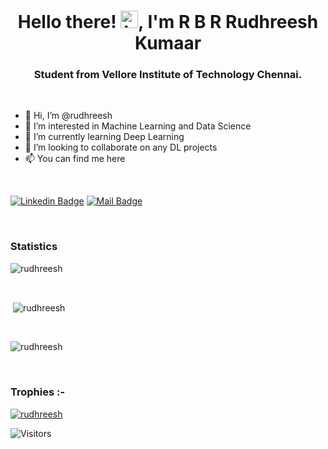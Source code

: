 <h1 align="center">Hello there! 
<img src="https://user-images.githubusercontent.com/1303154/88677602-1635ba80-d120-11ea-84d8-d263ba5fc3c0.gif" width="28px" alt="hi">, I'm R B R Rudhreesh Kumaar</h1>
<h3 align="center">Student from Vellore Institute of Technology Chennai.</h3>

<br>




- 👋 Hi, I’m @rudhreesh
- 👀 I’m interested in Machine Learning and Data Science
- 🌱 I’m currently learning Deep Learning
- 💞️ I’m looking to collaborate on any DL projects
- 📫 You can find me here 

<br>


<!---:postbox: You can find me here!--->

[![Linkedin Badge](https://img.shields.io/badge/-Rudhreesh-0e76a8?style=flat&labelColor=0e76a8&logo=linkedin&logoColor=white)](https://www.linkedin.com/in/rudhreesh-kumaar-r-b-r-7675081b9/)
[![Mail Badge](https://img.shields.io/badge/-Rudhreesh-c0392b?style=flat&labelColor=c0392b&logo=gmail&logoColor=black)](mailto:rudhreeshk@gmail.com)




<br>




<h3>Statistics</h3>
<span>
<p><img align="center"
    src="https://github-readme-stats.vercel.app/api/top-langs?username=rudhreesh&show_icons=true&locale=en&layout=compact&theme=react"
    alt="rudhreesh" /></p>

<br>

<p>&nbsp;<img align="center" src="https://github-readme-stats.vercel.app/api?username=rudhreesh&show_icons=true&theme=react"
    alt="rudhreesh" /></p>

<br>

<p><img align="center" src="https://github-readme-streak-stats.herokuapp.com/?user=rudhreesh&theme=react" alt="rudhreesh" /></p>

<br>
<h3>Trophies :-</h3>
<p align="left"> <a href="https://github.com/ryo-ma/github-profile-trophy&theme=calm"><img
      src="https://github-profile-trophy.vercel.app/?username=rudhreesh&theme=onedark" alt="rudhreesh" /></a> </p>
</span>

![Visitors](https://api.visitorbadge.io/api/visitors?path=http%3A%2F%2Fgithub.com%2Frudhreesh&label=Visitor&labelColor=%23d9e3f0&countColor=%23263759&style=flat)

<!---
rudhreesh/rudhreesh is a ✨ special ✨ repository because its `README.md` (this file) appears on your GitHub profile.
You can click the Preview link to take a look at your changes.
--->
